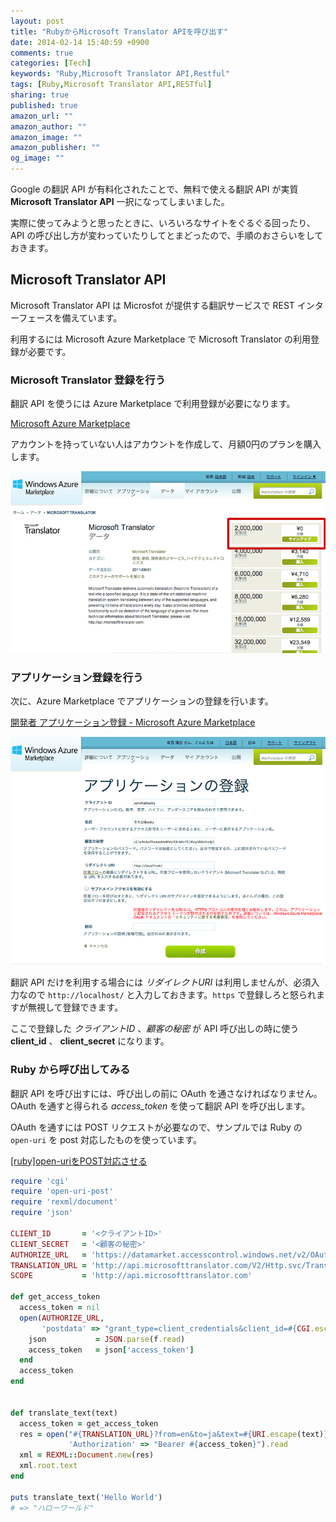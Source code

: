 ```yaml
---
layout: post
title: "RubyからMicrosoft Translator APIを呼び出す"
date: 2014-02-14 15:40:59 +0900
comments: true
categories: [Tech]
keywords: "Ruby,Microsoft Translator API,Restful"
tags: [Ruby,Microsoft Translator API,RESTful]
sharing: true
published: true
amazon_url: ""
amazon_author: ""
amazon_image: ""
amazon_publisher: ""
og_image: ""
---
```


Google の翻訳 API が有料化されたことで、無料で使える翻訳 API が実質 **Microsoft Translator API** 一択になってしまいました。

実際に使ってみようと思ったときに、いろいろなサイトをぐるぐる回ったり、API の呼び出し方が変わっていたりしてとまどったので、手順のおさらいをしておきます。

<!-- more -->

## Microsoft Translator API

Microsoft Translator API は Microsfot が提供する翻訳サービスで REST インターフェースを備えています。

利用するには Microsoft Azure Marketplace で Microsoft Translator の利用登録が必要です。

### Microsoft Translator 登録を行う

翻訳 API を使うには Azure Marketplace で利用登録が必要になります。

[Microsoft Azure Marketplace](https://datamarket.azure.com/dataset/1899a118-d202-492c-aa16-ba21c33c06cb)

アカウントを持っていない人はアカウントを作成して、月額0円のプランを購入します。

![Microsoft Translator の購入](/images/2014-02-14-microsoft-translator-api-01.png)

### アプリケーション登録を行う

次に、Azure Marketplace でアプリケーションの登録を行います。

[開発者 アプリケーション登録 - Microsoft Azure Marketplace](https://datamarket.azure.com/developer/applications)

![アプリケーション登録](/images/2014-02-14-microsoft-translator-api-02.png)

翻訳 API だけを利用する場合には *リダイレクトURI* は利用しませんが、必須入力なので `http://localhost/` と入力しておきます。`https` で登録しろと怒られますが無視して登録できます。

ここで登録した *クライアントID* 、*顧客の秘密* が API 呼び出しの時に使う **client_id** 、 **client_secret** になります。

### Ruby から呼び出してみる

翻訳 API を呼び出すには、呼び出しの前に OAuth を通さなければなりません。OAuth を通すと得られる *access_token* を使って翻訳 API を呼び出します。

OAuth を通すには POST リクエストが必要なので、サンプルでは Ruby の `open-uri` を post 対応したものを使っています。

[[ruby]open-uriをPOST対応させる](http://d.hatena.ne.jp/urekat/20070201/1170349097)


```ruby
require 'cgi'
require 'open-uri-post'
require 'rexml/document'
require 'json'

CLIENT_ID       = '<クライアントID>'
CLIENT_SECRET   = '<顧客の秘密>'
AUTHORIZE_URL   = 'https://datamarket.accesscontrol.windows.net/v2/OAuth2-13'
TRANSLATION_URL = 'http://api.microsofttranslator.com/V2/Http.svc/Translate'
SCOPE           = 'http://api.microsofttranslator.com'

def get_access_token
  access_token = nil
  open(AUTHORIZE_URL,
       'postdata' => "grant_type=client_credentials&client_id=#{CGI.escape(CLIENT_ID)}&client_secret=#{CGI.escape(CLIENT_SECRET)}&scope=#{CGI.escape(SCOPE)}") do |f|
    json           = JSON.parse(f.read)
    access_token   = json['access_token']
  end
  access_token
end


def translate_text(text)
  access_token = get_access_token
  res = open("#{TRANSLATION_URL}?from=en&to=ja&text=#{URI.escape(text)}",
             'Authorization' => "Bearer #{access_token}").read
  xml = REXML::Document.new(res)
  xml.root.text
end

puts translate_text('Hello World')
# => "ハローワールド"
```
